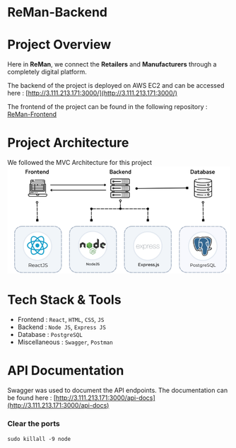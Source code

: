 # **ReMan-Backend**
# **Project Overview**

Here in <b>ReMan</b>, we connect the <b>Retailers</b> and <b>Manufacturers</b> through a completely digital platform.


The backend of the project is deployed on AWS EC2 and can be accessed here : [http://3.111.213.171:3000/](http://3.111.213.171:3000/)

The frontend of the project can be found in the following repository : [ReMan-Frontend](https://github.com/Frost101/ReMan-Frontend)


# **Project Architecture**

We followed the MVC Architecture for this project
![](public/Architecture/architecture1.png)

# **Tech Stack & Tools**

- Frontend : `React`, `HTML`, `CSS`, `JS`
- Backend : `Node JS`, `Express JS`
- Database : `PostgreSQL`
- Miscellaneous : `Swagger`, `Postman`

# **API Documentation**

Swagger was used to document the API endpoints. The documentation can be found here : [http://3.111.213.171:3000/api-docs](http://3.111.213.171:3000/api-docs)


### Clear the ports
```
sudo killall -9 node
```

